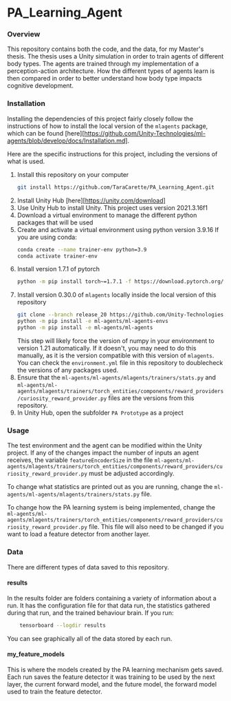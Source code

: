 # PA_Learning_Agent

### Overview
This repository contains both the code, and the data, for my Master's thesis. The thesis uses a Unity simulation in order to train agents of different body types. The agents are trained through my implementation of a perception-action architecture. How the different types of agents learn is then compared in order to better understand how body type impacts cognitive development.


### Installation
Installing the dependencies of this project fairly closely follow the instructions of how to install the local version of the `mlagents` package, which can be found [here][https://github.com/Unity-Technologies/ml-agents/blob/develop/docs/Installation.md].

Here are the specific instructions for this project, including the versions of what is used.

1. Install this repository on your computer
	```bash
	git install https://github.com/TaraCarette/PA_Learning_Agent.git
	```
2. Install Unity Hub [here][https://unity.com/download]
3. Use Unity Hub to install Unity. This project uses version 2021.3.16f1
4. Download a virtual environment to manage the different python packages that will be used
5. Create and activate a virtual environment using python version 3.9.16
	If you are using conda:
    ```bash
    conda create --name trainer-env python=3.9
	conda activate trainer-env
    ```
6. Install version 1.7.1 of pytorch
	```bash
	python -m pip install torch~=1.7.1 -f https://download.pytorch.org/whl/torch_stable.html
	```
7. Install version 0.30.0 of `mlagents` locally inside the local version of this repository 
	```bash
	git clone --branch release_20 https://github.com/Unity-Technologies/ml-agents.git
	python -m pip install -e ml-agents/ml-agents-envs
	python -m pip install -e ml-agents/ml-agents
	```
	This step will likely force the version of numpy in your environment to version 1.21 automatically. If it doesn't, you may need to do this manually, as it is the version compatible with this version of `mlagents`. You can check the `environment.yml` file in this repository to doublecheck the versions of any packages used.
8. Ensure that the `ml-agents/ml-agents/mlagents/trainers/stats.py` and `ml-agents/ml-agents/mlagents/trainers/torch_entities/components/reward_providers/curiosity_reward_provider.py` files are the versions from this repository.
9. In Unity Hub, open the subfolder `PA Prototype` as a project


### Usage
The test environment and the agent can be modified within the Unity project. If any of the changes impact the number of inputs an agent receives, the variable `featureEncoderSize` in the file `ml-agents/ml-agents/mlagents/trainers/torch_entities/components/reward_providers/curiosity_reward_provider.py` must be adjusted accordingly.

To change what statistics are printed out as you are running, change the `ml-agents/ml-agents/mlagents/trainers/stats.py` file.

To change how the PA learning system is being implemented, change the `ml-agents/ml-agents/mlagents/trainers/torch_entities/components/reward_providers/curiosity_reward_provider.py` file. This file will also need to be changed if you want to load a feature detector from another layer.

### Data
There are different types of data saved to this repository.

#### results
In the results folder are folders containing a variety of information about a run. It has the configuration file for that data run, the statistics gathered during that run, and the trained behaviour brain. If you run:
```bash
	tensorboard --logdir results
```
You can see graphically all of the data stored by each run.


#### my_feature_models
This is where the models created by the PA learning mechanism gets saved. Each run saves the feature detector it was training to be used by the next layer, the current forward model, and the future model, the forward model used to train the feature detector.

